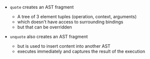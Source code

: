* `quote` creates an AST fragment
   * A tree of 3 element tuples (operation, context, arguments)
   * which doesn't have access to surrounding bindings
   * but that can be overridden

* `unquote` also creates an AST fragment
   * but is used to insert content into another AST
   * executes immediately and captures the result of the execution

